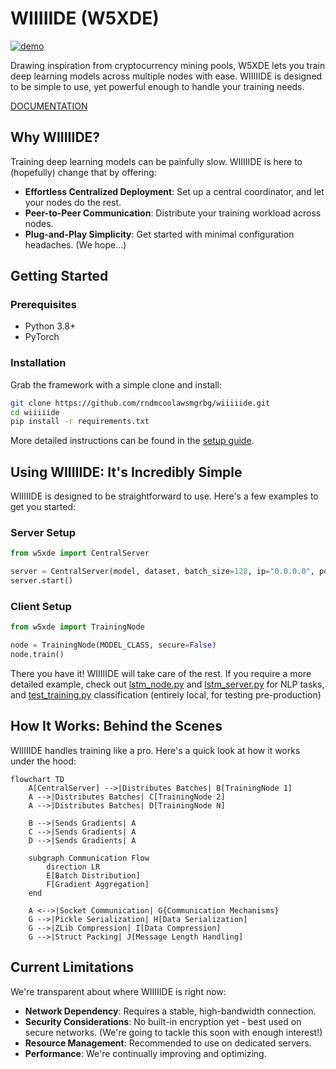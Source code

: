 # WIIIIIDE (W5XDE)

[![demo](https://markdown-videos-api.jorgenkh.no/url?url=https%3A%2F%2Fwww.youtube.com%2Fwatch%3Fv%3DV-txwi5o3-o)](https://www.youtube.com/watch?v=V-txwi5o3-o)

Drawing inspiration from cryptocurrency mining pools, W5XDE lets you train deep learning models across multiple nodes with ease. WIIIIIDE is designed to be simple to use, yet powerful enough to handle your training needs.

[DOCUMENTATION](docs/classes.md)

## Why WIIIIIDE?

Training deep learning models can be painfully slow. WIIIIIDE is here to (hopefully) change that by offering:

- **Effortless Centralized Deployment**: Set up a central coordinator, and let your nodes do the rest.
- **Peer-to-Peer Communication**: Distribute your training workload across nodes.
- **Plug-and-Play Simplicity**: Get started with minimal configuration headaches. (We hope...)

## Getting Started

### Prerequisites
- Python 3.8+
- PyTorch

### Installation
Grab the framework with a simple clone and install:

```bash
git clone https://github.com/rndmcoolawsmgrbg/wiiiiide.git
cd wiiiiide
pip install -r requirements.txt
```

More detailed instructions can be found in the [setup guide](docs/setup.md).

## Using WIIIIIDE: It's Incredibly Simple

WIIIIIDE is designed to be straightforward to use. Here's a few examples to get you started:

### Server Setup
```python
from w5xde import CentralServer

server = CentralServer(model, dataset, batch_size=128, ip="0.0.0.0", port=5555, secure=False)
server.start()
```

### Client Setup
```python
from w5xde import TrainingNode

node = TrainingNode(MODEL_CLASS, secure=False)
node.train()
```

There you have it! WIIIIIDE will take care of the rest.
If you require a more detailed example, check out [lstm_node.py](lstm_node.py) and [lstm_server.py](lstm_server.py) for NLP tasks, and [test_training.py](test_training.py) classification (entirely local, for testing pre-production)

## How It Works: Behind the Scenes

WIIIIIDE handles training like a pro. Here's a quick look at how it works under the hood:

```mermaid
flowchart TD
    A[CentralServer] -->|Distributes Batches| B[TrainingNode 1]
    A -->|Distributes Batches| C[TrainingNode 2]
    A -->|Distributes Batches| D[TrainingNode N]
    
    B -->|Sends Gradients| A
    C -->|Sends Gradients| A
    D -->|Sends Gradients| A
    
    subgraph Communication Flow
        direction LR
        E[Batch Distribution]
        F[Gradient Aggregation]
    end
    
    A <-->|Socket Communication| G{Communication Mechanisms}
    G -->|Pickle Serialization| H[Data Serialization]
    G -->|ZLib Compression| I[Data Compression]
    G -->|Struct Packing| J[Message Length Handling]
```

## Current Limitations

We're transparent about where WIIIIIDE is right now:

- **Network Dependency**: Requires a stable, high-bandwidth connection.
- **Security Considerations**: No built-in encryption yet - best used on secure networks. (We're going to tackle this soon with enough interest!)
- **Resource Management**: Recommended to use on dedicated servers.
- **Performance**: We're continually improving and optimizing.
